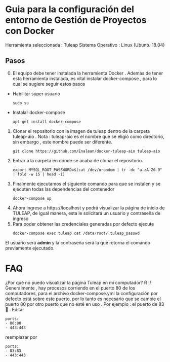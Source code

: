 # Guia para la configuración del entorno de Gestión de Proyectos con Docker 

Herramienta seleccionada : Tuleap 
Sistema Operativo : Linux (Ubuntu 18.04)

## Pasos
0. El equipo debe tener instalada la herramienta Docker . Además de tener esta herramienta instalada, es vital instalar docker-compose , para lo cual se sugiere seguir estos pasos
  - Habilitar super usuario 
    ```
    sudo su
    ```
  - Instalar docker-compose
    ```
    apt-get install docker-compose
    ```
1. Clonar el repositorio con la imagen de tuleap dentro de la carpeta tuleap-aio . Nota : tuleap-aio es el nombre que se eligió como directorio, sin embargo , este nombre puede ser diferente.
    ```
    git clone https://github.com/Enalean/docker-tuleap-aio tuleap-aio
    ```
2. Entrar a la carpeta en donde se acaba de clonar el repositorio. 
    ```
    export MYSQL_ROOT_PASSWORD=$(cat /dev/urandom | tr -dc "a-zA-Z0-9" | fold -w 15 | head -1)
    ```
3. Finalmente ejecutamos el siguiente comando para que se instalen y se ejecuten todas las dependencias del contenedor
    ```
    docker-compose up
    ```
4. Ahora ingrese a https://localhost y podrá visualizar la página de inicio de TULEAP, de igual manera, esta le solicitará un usuario y contraseña de ingreso
5. Para poder obtener las credenciales generadas por defecto ejecute 
    ```
    docker-compose exec tuleap cat /data/root/.tuleap_passwd
    ```
El usuario será **admin** y la contraseña será la que retorna el comando previamente ejecutado. 

# FAQ

¿Por qué no puedo visualizar la página Tuleap en mi computador?
R :/ Generalmente , hay procesos corriendo en el puerto 80 de los computadores, para el archivo docker-compose.yml la configuración por defecto está sobre este puerto, por lo tanto 
es necesario que se cambie el puerto 80 por otro puerto que no esté en uso . Por ejemplo : el puerto de 83 :older_man: . Editar 
  ```
  ports:
  - 80:80
  - 443:443
  ```
  
  reemplazar por 
  
  ```
  ports:
  - 83:83
  - 443:443
  ```
